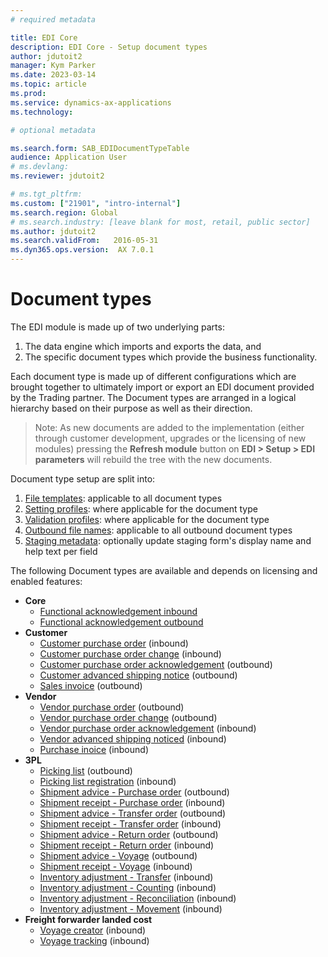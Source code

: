 ```yaml
---
# required metadata

title: EDI Core
description: EDI Core - Setup document types
author: jdutoit2
manager: Kym Parker
ms.date: 2023-03-14
ms.topic: article
ms.prod: 
ms.service: dynamics-ax-applications
ms.technology: 

# optional metadata

ms.search.form: SAB_EDIDocumentTypeTable
audience: Application User
# ms.devlang: 
ms.reviewer: jdutoit2

# ms.tgt_pltfrm: 
ms.custom: ["21901", "intro-internal"]
ms.search.region: Global
# ms.search.industry: [leave blank for most, retail, public sector]
ms.author: jdutoit2
ms.search.validFrom:   2016-05-31
ms.dyn365.ops.version:  AX 7.0.1
---
```


# Document types

The EDI module is made up of two underlying parts: <br>
1. The data engine which imports and exports the data, and <br>
2. The specific document types which provide the business functionality. <br>

Each document type is made up of different configurations which are brought together to ultimately import or export an EDI document provided by the Trading partner.
The Document types are arranged in a logical hierarchy based on their purpose as well as their direction.

> Note: As new documents are added to the implementation (either through customer development, upgrades or the licensing of new modules) pressing the **Refresh module** button on **EDI > Setup > EDI parameters** will rebuild the tree with the new documents.

Document type setup are split into:
1. [File templates](DocumentTypes/File-templates.md): applicable to all document types
2. [Setting profiles](DocumentTypes/Setting-profiles.md): where applicable for the document type
3. [Validation profiles](DocumentTypes/Validation-profiles.md): where applicable for the document type
4. [Outbound file names](DocumentTypes/Outbound-filenames.md): applicable to all outbound document types
5. [Staging metadata](DocumentTypes/Field-metadata.md): optionally update staging form's display name and help text per field

The following Document types are available and depends on licensing and enabled features:
- **Core**
  - [Functional acknowledgement inbound](../Documents/Functional-acknowledgement-inbound.md)
  - [Functional acknowledgement outbound](../Documents/Functional-acknowledgement-outbound.md)
- **Customer**
  - [Customer purchase order](../../CUSTOMER/DOCUMENTS/Customer-purchase-order.md) (inbound)
  - [Customer purchase order change](../../CUSTOMER/DOCUMENTS/Customer-purchase-order-change.md) (inbound)
  - [Customer purchase order acknowledgement](../../CUSTOMER/DOCUMENTS/Customer-purchase-order-acknowledgement.md) (outbound)
  - [Customer advanced shipping notice](../../CUSTOMER/DOCUMENTS/Customer-advanced-shipping-notice.md) (outbound)
  - [Sales invoice](../../CUSTOMER/DOCUMENTS/Sales-invoice.md) (outbound)
- **Vendor**
  - [Vendor purchase order](../../VENDOR/DOCUMENTS/Vendor-purchase-order.md) (outbound)
  - [Vendor purchase order change](../../VENDOR/DOCUMENTS/Vendor-purchase-order-change.md) (outbound)
  - [Vendor purchase order acknowledgement](../../VENDOR/DOCUMENTS/Vendor-purchase-order-acknowledgement.md) (inbound)
  - [Vendor advanced shipping noticed](../../VENDOR/DOCUMENTS/Vendor-advanced-shipping-notice.md) (inbound)
  - [Purchase inoice](../../VENDOR/DOCUMENTS/Purchase-invoice.md) (inbound)
- **3PL**
  - [Picking list](../../3PL/DOCUMENTS/Picking-list.md) (outbound)
  - [Picking list registration](../../3PL/DOCUMENTS/Picking-list-registration.md) (inbound)
  - [Shipment advice - Purchase order](../../3PL/DOCUMENTS/Shipment-advice-Purchase-order.md) (outbound)
  - [Shipment receipt - Purchase order](../../3PL/DOCUMENTS/Shipment-receipt-Purchase-order.md) (inbound)
  - [Shipment advice - Transfer order](../../3PL/DOCUMENTS/Shipment-advice-Transfer-order.md) (outbound)
  - [Shipment receipt - Transfer order](../../3PL/DOCUMENTS/Shipment-receipt-Transfer-order.md) (inbound)
  - [Shipment advice - Return order](../../3PL/DOCUMENTS/Shipment-advice-Return-order.md) (outbound)
  - [Shipment receipt - Return order](../../3PL/DOCUMENTS/Shipment-receipt-Return-order.md) (inbound)
  - [Shipment advice - Voyage](../../3PL/DOCUMENTS/Shipment-advice-Voyage.md) (outbound)
  - [Shipment receipt - Voyage](../../3PL/DOCUMENTS/Shipment-receipt-Voyage.md) (inbound)
  - [Inventory adjustment - Transfer](../../3PL/DOCUMENTS/Inventory-adjustment-Transfer.md) (inbound)
  - [Inventory adjustment - Counting](../../3PL/DOCUMENTS/Inventory-adjustment-Counting.md) (inbound)
  - [Inventory adjustment - Reconciliation](../../3PL/DOCUMENTS/Inventory-adjustment-Reconciliation.md) (inbound)
  - [Inventory adjustment - Movement](../../3PL/DOCUMENTS/Inventory-adjustment-Movement.md) (inbound)
- **Freight forwarder landed cost**
  - [Voyage creator](../../FREIGHT-FORWARDER/DOCUMENTS/Voyage-creator.md) (inbound)
  - [Voyage tracking](../../FREIGHT-FORWARDER/DOCUMENTS/Voyage-tracking.md) (inbound)
